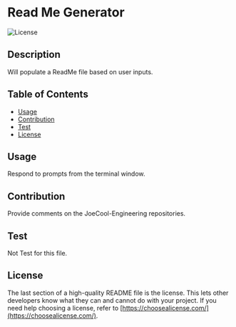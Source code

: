 # Read Me Generator
  ![License](https://img.shields.io/badge/License-Mit-blue.svg)

  ## Description
  Will populate a ReadMe file based on user inputs.
  
  ## Table of Contents 

  - [Usage](#usage)
  - [Contribution](#contribution)
  - [Test](#test)
  - [License](#license)
  
  ## Usage
  Respond to prompts from the terminal window.
  
  ## Contribution
  Provide comments on the JoeCool-Engineering repositories.
  
  ## Test
  Not Test for this file.
  
  ## License

  The last section of a high-quality README file is the license. This lets other developers know what they can and cannot do with your project. If you need help choosing a license, refer to [https://choosealicense.com/](https://choosealicense.com/).
